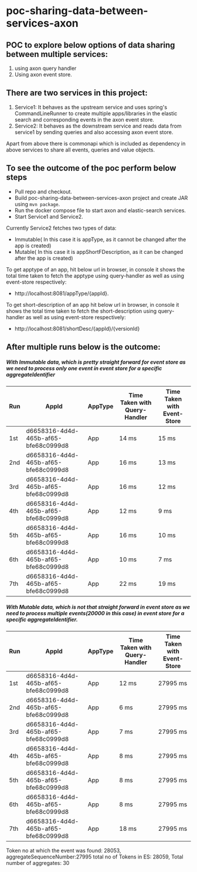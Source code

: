 # poc-sharing-data-between-services-axon

## POC to explore below options of data sharing between multiple services:
1. using axon query handler
2. Using axon event store.

## There are two services in this project:
1. Service1: It behaves as the upstream service and uses spring's CommandLineRunner to create multiple apps/libraries in the elastic 
             search and corresponding events in the axon event store.
2. Service2: It behaves as the downstream service and reads data from service1 by sending queries and also accessing axon event store.

Apart from above there is commonapi which is included as dependency in above services to share all events, queries and value objects.

## To see the outcome of the poc perform below steps
  - Pull repo and checkout.
  - Build poc-sharing-data-between-services-axon project and create JAR using `mvn package`.
  - Run the docker compose file to start axon and elastic-search services.
  - Start Service1 and Service2.

Currently Service2 fetches two types of data:
  - Immutable( In this case it is appType, as it cannot be changed after the app is created)
  - Mutable( In this case it is appShortFDescription, as it can be changed after the app is created)
  
 To get apptype of an app, hit below url in browser, in console it shows the total time taken to fetch the apptype using query-handler
 as well as using event-store respectively:
  - http://localhost:8081/appType/{appId}.
 
 To get short-description of an app hit below url in browser, in console it shows the total time taken to fetch the short-description
 using query-handler as well as using event-store respectively:
  - http://localhost:8081/shortDesc/{appId}/{versionId}
  
## After multiple runs below is the outcome:
##### With Immutable data, which is pretty straight forward for event store as we need to process only one event in event store for a specific aggregateIdentifier
| Run | AppId | AppType | Time Taken with Query-Handler | Time Taken with Event-Store |
|-----|-------|---------|-------------------------------|-----------------------------|
|1st|d6658316-4d4d-465b-af65-bfe68c0999d8|App|14 ms|15 ms
|2nd|d6658316-4d4d-465b-af65-bfe68c0999d8|App|16 ms|13 ms
|3rd|d6658316-4d4d-465b-af65-bfe68c0999d8|App|16 ms|12 ms
|4th|d6658316-4d4d-465b-af65-bfe68c0999d8|App|12 ms|9 ms
|5th|d6658316-4d4d-465b-af65-bfe68c0999d8|App|16 ms|10 ms
|6th|d6658316-4d4d-465b-af65-bfe68c0999d8|App|10 ms|7 ms
|7th|d6658316-4d4d-465b-af65-bfe68c0999d8|App|22 ms|19 ms

##### With Mutable data, which is not that straight forward in event store as we need to process multiple events(20000 in this case) in event store for a specific aggregateIdentifier.
| Run | AppId | AppType | Time Taken with Query-Handler | Time Taken with Event-Store |
|-----|-------|---------|-------------------------------|-----------------------------|
|1st|d6658316-4d4d-465b-af65-bfe68c0999d8|App|12 ms|27995 ms
|2nd|d6658316-4d4d-465b-af65-bfe68c0999d8|App|6 ms|27995 ms
|3rd|d6658316-4d4d-465b-af65-bfe68c0999d8|App|7 ms|27995 ms
|4th|d6658316-4d4d-465b-af65-bfe68c0999d8|App|8 ms|27995 ms
|5th|d6658316-4d4d-465b-af65-bfe68c0999d8|App|8 ms|27995 ms
|6th|d6658316-4d4d-465b-af65-bfe68c0999d8|App|8 ms|27995 ms
|7th|d6658316-4d4d-465b-af65-bfe68c0999d8|App|18 ms|27995 ms

Token no at which the event was found: 28053, aggregateSequenceNumber:27995 total no of Tokens in ES: 28059, Total number of aggregates: 30
